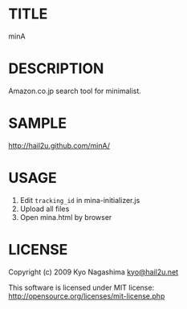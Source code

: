TITLE
=====

minA

DESCRIPTION
===========

Amazon.co.jp search tool for minimalist.

SAMPLE
======

<http://hail2u.github.com/minA/>

USAGE
=====

  1. Edit `tracking_id` in mina-initializer.js
  2. Upload all files
  3. Open mina.html by browser

LICENSE
=======

Copyright (c) 2009 Kyo Nagashima <kyo@hail2u.net>

This software is licensed under MIT license:  
<http://opensource.org/licenses/mit-license.php>

